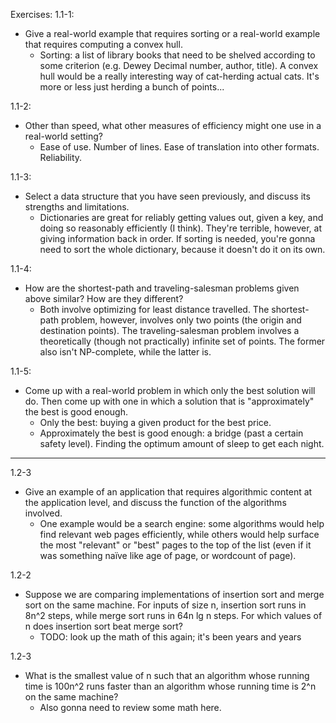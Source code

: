 Exercises:
1.1-1:
* Give a real-world example that requires sorting or a real-world example that
  requires computing a convex hull.
  * Sorting: a list of library books that need to be shelved according to some
    criterion (e.g. Dewey Decimal number, author, title).
    A convex hull would be a really interesting way of cat-herding actual cats.
    It's more or less just herding a bunch of points...

1.1-2:
* Other than speed, what other measures of efficiency might one use in a
  real-world setting?
  * Ease of use. Number of lines. Ease of translation into other formats.
    Reliability.

1.1-3:
* Select a data structure that you have seen previously, and discuss its
  strengths and limitations.
  * Dictionaries are great for reliably getting values out, given a key, and
    doing so reasonably efficiently (I think). They're terrible, however, at
    giving information back in order. If sorting is needed, you're gonna need to
    sort the whole dictionary, because it doesn't do it on its own.

1.1-4:
* How are the shortest-path and traveling-salesman problems given above similar?
  How are they different?
  * Both involve optimizing for least distance travelled. The shortest-path
    problem, however, involves only two points (the origin and destination
    points). The traveling-salesman problem involves a theoretically (though not
    practically) infinite set of points. The former also isn't NP-complete, while
    the latter is.

1.1-5:
* Come up with a real-world problem in which only the best solution will do. Then
  come up with one in which a solution that is "approximately" the best is good
  enough.
  * Only the best: buying a given product for the best price.
  * Approximately the best is good enough: a bridge (past a certain safety
    level). Finding the optimum amount of sleep to get each night.

******

1.2-3
* Give an example of an application that requires algorithmic content at the
  application level, and discuss the function of the algorithms involved.
  * One example would be a search engine: some algorithms would help find
    relevant web pages efficiently, while others would help surface the most
    "relevant" or "best" pages to the top of the list (even if it was something
    naïve like age of page, or wordcount of page).

1.2-2
* Suppose we are comparing implementations of insertion sort and merge sort on
  the same machine. For inputs of size n, insertion sort runs in 8n^2 steps,
  while merge sort runs in 64n lg n steps. For which values of n does insertion
  sort beat merge sort?
  * TODO: look up the math of this again; it's been years and years

1.2-3
* What is the smallest value of n such that an algorithm whose running time is
  100n^2 runs faster than an algorithm whose running time is 2^n on the same
  machine?
  * Also gonna need to review some math here.
